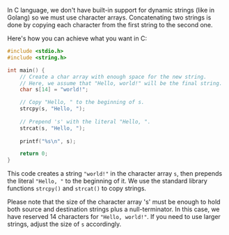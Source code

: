 In C language, we don't have built-in support for dynamic strings (like in Golang) so we must use character arrays. Concatenating two strings is done by copying each character from the first string to the second one.

Here's how you can achieve what you want in C:

```c
#include <stdio.h>
#include <string.h>

int main() {
    // Create a char array with enough space for the new string.
    // Here, we assume that "Hello, world!" will be the final string.
    char s[14] = "world!"; 

    // Copy "Hello, " to the beginning of s.
    strcpy(s, "Hello, ");
    
    // Prepend 's' with the literal "Hello, ".
    strcat(s, "Hello, ");
  
    printf("%s\n", s);

    return 0;
}
```
This code creates a string `"world!"` in the character array `s`, then prepends the literal `"Hello, "` to the beginning of it. We use the standard library functions `strcpy()` and `strcat()` to copy strings.

Please note that the size of the character array 's' must be enough to hold both source and destination strings plus a null-terminator. In this case, we have reserved 14 characters for `"Hello, world!"`. If you need to use larger strings, adjust the size of `s` accordingly.
